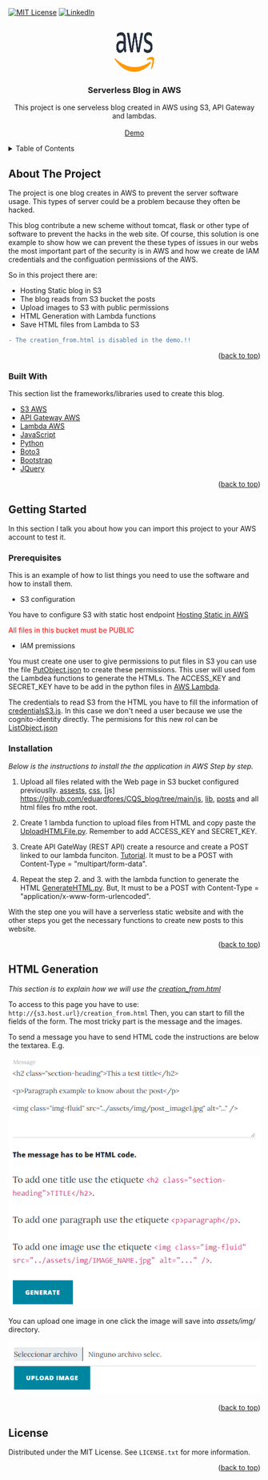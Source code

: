 [![MIT License][license-shield]][license-url]
[![LinkedIn][linkedin-shield]][linkedin-url]


<!-- PROJECT LOGO -->
<br />
<div align="center">
  <a href="https://github.com/eduardfores/CQS_blog/blob/main/README_IMGS/Amazon_Web_Services_Logo.png">
    <img src="README_IMGS/Amazon_Web_Services_Logo.png" alt="Logo" width="80" height="80">
  </a>

  <h3 align="center">Serverless Blog in AWS </h3>

  <p align="center">
    This project is one serveless blog created in AWS using S3, API Gateway and lambdas. 
    <br />
    <br />
    <a href="http://cqs-blog.s3-website.eu-central-1.amazonaws.com/">Demo</a>
  </p>
</div>

<details>
  <summary>Table of Contents</summary>
  <ol>
    <li>
      <a href="#about-the-project">About The Project</a>
      <ul>
        <li><a href="#built-with">Built With</a></li>
      </ul>
    </li>
    <li>
      <a href="#getting-started">Getting Started</a>
      <ul>
        <li><a href="#prerequisites">Prerequisites</a></li>
        <li><a href="#installation">Installation</a></li>
      </ul>
    </li>
    <li><a href="#usage">Usage</a></li>
    <li><a href="#roadmap">Roadmap</a></li>
    <li><a href="#contributing">Contributing</a></li>
    <li><a href="#license">License</a></li>
    <li><a href="#contact">Contact</a></li>
    <li><a href="#acknowledgments">Acknowledgments</a></li>
  </ol>
</details>

<!-- ABOUT THE PROJECT -->
## About The Project

The project is one blog creates in AWS to prevent the server software usage. This types of server could be a problem because they often be hacked.

This blog contribute a new scheme without tomcat, flask or other type of software to prevent the hacks in the web site. Of course, this solution is one example to show how we can prevent the these types of issues in our webs the most important part of the security is in AWS and how we create de IAM credentials and the configuation permissions of the AWS. 

So in this project there are:
* Hosting Static blog in S3
* The blog reads from S3 bucket the posts
* Upload images to S3 with public permissions
* HTML Generation with Lambda functions
* Save HTML files from Lambda to S3   

```diff
- The creation_from.html is disabled in the demo.!! 
```
<p align="right">(<a href="#top">back to top</a>)</p>

<!-- BUILT STARTED -->
### Built With

This section list the frameworks/libraries used to create this blog. 

* [S3 AWS](https://aws.amazon.com/es/s3/)
* [API Gateway AWS](https://aws.amazon.com/es/api-gateway/)
* [Lambda AWS](https://aws.amazon.com/es/lambda/)
* [JavaScript](https://www.javascript.com/)
* [Python](https://www.python.org/)
* [Boto3](https://aws.amazon.com/es/sdk-for-python/)
* [Bootstrap](https://getbootstrap.com)
* [JQuery](https://jquery.com)

<p align="right">(<a href="#top">back to top</a>)</p>

<!-- GETTING STARTED -->
## Getting Started

In this section I talk you about how you can import this project to your AWS account to test it. 

### Prerequisites

This is an example of how to list things you need to use the software and how to install them.

* S3 configuration

You have to configure S3 with static host endpoint 
[Hosting Static in AWS](https://docs.aws.amazon.com/AmazonS3/latest/userguide/WebsiteHosting.html)

<p style="color: red"> All files in this bucket must be PUBLIC </p>
 
* IAM premissions

You must create one user to give permissions to put files in S3 you can use the file [PutObject.json](https://github.com/eduardfores/CQS_blog/blob/main/AWS_permissions/PutObject.json) to create these permissions. This user will used fom the Lambdea functions to generate the HTMLs. The ACCESS_KEY and SECRET_KEY have to be add in the python files in [AWS Lambda](https://github.com/eduardfores/CQS_blog/tree/main/AWS_lambda).

The credentials to read S3 from the HTML you have to fill the information of [credentialsS3.js](https://github.com/eduardfores/CQS_blog/blob/main/js/credentials/credentialsS3.js). In this case we don't need a user because we use the cognito-identity directly. The permisions for this new rol can be [ListObject.json](https://github.com/eduardfores/CQS_blog/blob/main/AWS_permissions/ListObject.json)

### Installation

_Below is the instructions to install the the application in AWS Step by step._

1. Upload all files related with the Web page in S3 bucket configured previouslly. [assests](https://github.com/eduardfores/CQS_blog/tree/main/assets), [css](https://github.com/eduardfores/CQS_blog/tree/main/css), [js] https://github.com/eduardfores/CQS_blog/tree/main/js, [lib](https://github.com/eduardfores/CQS_blog/tree/main/lib), [posts](https://github.com/eduardfores/CQS_blog/tree/main/posts) and all html files fro mthe root.

2. Create 1 lambda function to upload files from HTML and copy paste the [UploadHTMLFile.py](https://github.com/eduardfores/CQS_blog/blob/main/AWS_lambda/cqs-blog-uploadHtmlFile.py). Remember to add ACCESS_KEY and SECRET_KEY.

3. Create API GateWay (REST API) create a resource and create a POST linked to our lambda funciton. [Tutorial](https://www.youtube.com/watch?v=UUl84sjLRZw). It must to be a POST with Content-Type = "multipart/form-data".

4. Repeat the step 2. and 3. with the lambda function to generate the HTML [GenerateHTML.py](https://github.com/eduardfores/CQS_blog/blob/main/AWS_lambda/cqs-blog-generateHTML.py). But, It must to be a POST with Content-Type = "application/x-www-form-urlencoded".

With the step one you will have a serverless static website and with the other steps you get the necessary functions to create new posts to this website.


<p align="right">(<a href="#top">back to top</a>)</p>

<!-- USAGE EXAMPLES -->
## HTML Generation

_This section is to explain how we will use the [creation_from.html](https://github.com/eduardfores/CQS_blog/blob/main/creation_from.html)_

To access to this page you have to use: ```http://{s3.host.url}/creation_from.html```
Then, you can start to fill the fields of the form. The most tricky part is the message and the images.

To send a message you have to send HTML code the instructions are below the textarea. E.g.

<div align="center">
    <img src="README_IMGS/Message.png" alt="Message"/>
</div>

You can upload one image in one click the image will save into _assets/img/_ directory.

<div align="center">
    <img src="README_IMGS/Images.png" alt="Images"/>
</div>


<p align="right">(<a href="#top">back to top</a>)</p>

<!-- LICENSE -->
## License

Distributed under the MIT License. See `LICENSE.txt` for more information.

<p align="right">(<a href="#top">back to top</a>)</p>


[license-shield]: https://img.shields.io/github/license/othneildrew/Best-README-Template.svg?style=for-the-badge
[license-url]: https://github.com/eduardfores/CQS_blog/blob/main/LICENSE
[linkedin-shield]: https://img.shields.io/badge/-LinkedIn-black.svg?style=for-the-badge&logo=linkedin&colorB=555
[linkedin-url]: https://www.linkedin.com/in/eduard-for%C3%A9s-ferrer-354b61163/